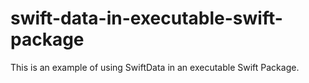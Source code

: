 # swift-data-in-executable-swift-package
This is an example of using SwiftData in an executable Swift Package.
